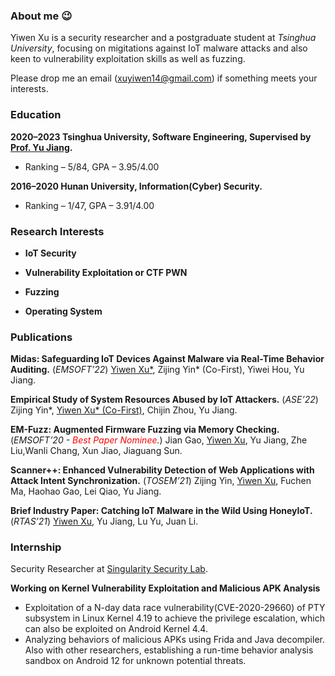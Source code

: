 
### About me :wink:
Yiwen Xu is a security researcher and a postgraduate student at *Tsinghua University*, focusing on migitations against IoT malware attacks and also keen to vulnerability exploitation skills as well as fuzzing.

Please drop me an email (xuyiwen14@gmail.com) if something meets your interests.

### Education
**2020–2023 Tsinghua University, Software Engineering, Supervised by [Prof. Yu Jiang](https://sites.google.com/site/jiangyu198964).**
- Ranking – 5/84, GPA – 3.95/4.00
  
**2016–2020 Hunan University, Information(Cyber) Security.**
- Ranking – 1/47, GPA – 3.91/4.00

### Research Interests

- **IoT Security**

- **Vulnerability Exploitation or CTF PWN**

- **Fuzzing**

- **Operating System**



### Publications

**Midas: Safeguarding IoT Devices Against Malware via Real-Time Behavior Auditing.** (*EMSOFT’22*)
<u>Yiwen Xu*</u>, Zijing Yin* (Co-First), Yiwei Hou, Yu Jiang.


**Empirical Study of System Resources Abused by IoT Attackers.** (*ASE’22*)
Zijing Yin*, <u>Yiwen Xu* (Co-First)</u>, Chijin Zhou, Yu Jiang.


**EM-Fuzz: Augmented Firmware Fuzzing via Memory Checking.** (*EMSOFT’20 - <span style="color:red">Best Paper Nominee</span>.*)
Jian Gao, <u>Yiwen Xu</u>, Yu Jiang, Zhe Liu,Wanli Chang, Xun Jiao, Jiaguang Sun.

**Scanner++: Enhanced Vulnerability Detection of Web Applications with Attack Intent Synchronization.** (*TOSEM’21*)
Zijing Yin, <u>Yiwen Xu</u>, Fuchen Ma, Haohao Gao, Lei Qiao, Yu Jiang.

**Brief Industry Paper: Catching IoT Malware in the Wild Using HoneyIoT.** (*RTAS’21*)
<u>Yiwen Xu</u>, Yu Jiang, Lu Yu, Juan Li.


### Internship
Security Researcher at [Singularity Security Lab](https://github.com/singularseclab).

**Working on Kernel Vulnerability Exploitation and Malicious APK Analysis**
- Exploitation of a N-day data race vulnerability(CVE-2020-29660) of PTY subsystem in Linux Kernel 4.19 to achieve the privilege escalation, which can also be exploited on Android Kernel 4.4.
- Analyzing behaviors of malicious APKs using Frida and Java decompiler. Also with other researchers, establishing a run-time behavior analysis sandbox on Android 12 for unknown potential threats.
